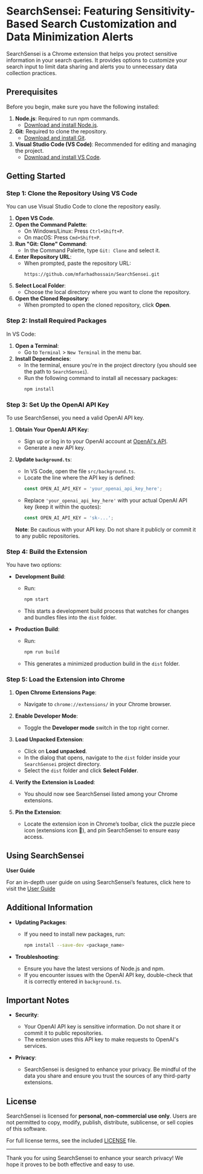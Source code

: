 # SearchSensei: Featuring Sensitivity-Based Search Customization and Data Minimization Alerts

SearchSensei is a Chrome extension that helps you protect sensitive information in your search queries. It provides options to customize your search input to limit data sharing and alerts you to unnecessary data collection practices.

## Prerequisites

Before you begin, make sure you have the following installed:

1. **Node.js**: Required to run npm commands.
   - [Download and install Node.js](https://nodejs.org/).
2. **Git**: Required to clone the repository.
   - [Download and install Git](https://git-scm.com/).
3. **Visual Studio Code (VS Code)**: Recommended for editing and managing the project.
   - [Download and install VS Code](https://code.visualstudio.com/).

## Getting Started

### Step 1: Clone the Repository Using VS Code

You can use Visual Studio Code to clone the repository easily.

1. **Open VS Code**.
2. **Open the Command Palette**:
   - On Windows/Linux: Press `Ctrl+Shift+P`.
   - On macOS: Press `Cmd+Shift+P`.
3. **Run "Git: Clone" Command**:
   - In the Command Palette, type `Git: Clone` and select it.
4. **Enter Repository URL**:
   - When prompted, paste the repository URL:
     ```
     https://github.com/mfarhadhossain/SearchSensei.git
     ```
5. **Select Local Folder**:
   - Choose the local directory where you want to clone the repository.
6. **Open the Cloned Repository**:
   - When prompted to open the cloned repository, click **Open**.

### Step 2: Install Required Packages

In VS Code:

1. **Open a Terminal**:
   - Go to `Terminal` > `New Terminal` in the menu bar.
2. **Install Dependencies**:
   - In the terminal, ensure you're in the project directory (you should see the path to `SearchSensei`).
   - Run the following command to install all necessary packages:
     ```bash
     npm install
     ```

### Step 3: Set Up the OpenAI API Key

To use SearchSensei, you need a valid OpenAI API key.

1. **Obtain Your OpenAI API Key**:

   - Sign up or log in to your OpenAI account at [OpenAI's API](https://platform.openai.com/account/api-keys).
   - Generate a new API key.

2. **Update `background.ts`**:

   - In VS Code, open the file `src/background.ts`.
   - Locate the line where the API key is defined:
     ```typescript
     const OPEN_AI_API_KEY = 'your_openai_api_key_here';
     ```
   - Replace `'your_openai_api_key_here'` with your actual OpenAI API key (keep it within the quotes):
     ```typescript
     const OPEN_AI_API_KEY = 'sk-...';
     ```

   **Note**: Be cautious with your API key. Do not share it publicly or commit it to any public repositories.

### Step 4: Build the Extension

You have two options:

- **Development Build**:

  - Run:
    ```bash
    npm start
    ```
  - This starts a development build process that watches for changes and bundles files into the `dist` folder.

- **Production Build**:
  - Run:
    ```bash
    npm run build
    ```
  - This generates a minimized production build in the `dist` folder.

### Step 5: Load the Extension into Chrome

1. **Open Chrome Extensions Page**:

   - Navigate to `chrome://extensions/` in your Chrome browser.

2. **Enable Developer Mode**:

   - Toggle the **Developer mode** switch in the top right corner.

3. **Load Unpacked Extension**:

   - Click on **Load unpacked**.
   - In the dialog that opens, navigate to the `dist` folder inside your `SearchSensei` project directory.
   - Select the `dist` folder and click **Select Folder**.

4. **Verify the Extension is Loaded**:
   - You should now see SearchSensei listed among your Chrome extensions.
5. **Pin the Extension**:
   - Locate the extension icon in Chrome’s toolbar, click the puzzle piece icon (extensions icon 🧩), and pin SearchSensei to ensure easy access.

## Using SearchSensei

**User Guide**

For an in-depth user guide on using SearchSensei’s features, click here to visit the [User Guide](USER_GUIDE.md)

## Additional Information

- **Updating Packages**:

  - If you need to install new packages, run:
    ```bash
    npm install --save-dev <package_name>
    ```

- **Troubleshooting**:
  - Ensure you have the latest versions of Node.js and npm.
  - If you encounter issues with the OpenAI API key, double-check that it is correctly entered in `background.ts`.

## Important Notes

- **Security**:

  - Your OpenAI API key is sensitive information. Do not share it or commit it to public repositories.
  - The extension uses this API key to make requests to OpenAI's services.

- **Privacy**:
  - SearchSensei is designed to enhance your privacy. Be mindful of the data you share and ensure you trust the sources of any third-party extensions.

## License

SearchSensei is licensed for **personal, non-commercial use only**. Users are not permitted to copy, modify, publish, distribute, sublicense, or sell copies of this software.

For full license terms, see the included [LICENSE](./LICENSE.md) file.

---

Thank you for using SearchSensei to enhance your search privacy! We hope it proves to be both effective and easy to use.
